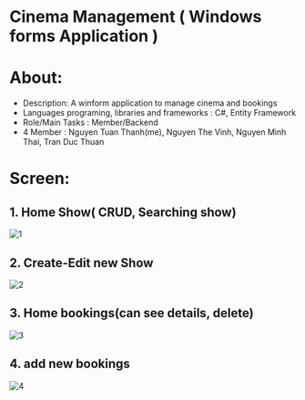 # Cinema Management ( Windows forms Application )
# About: 
 - Description: A winform application to manage cinema and bookings 
 - Languages programing, libraries and frameworks : C#, Entity Framework
 - Role/Main Tasks : Member/Backend
 - 4 Member : 
     Nguyen Tuan Thanh(me), 
     Nguyen The Vinh,
     Nguyen Minh Thai,
     Tran Duc Thuan
# Screen: 
## 1. Home Show( CRUD, Searching show) 
![1](https://user-images.githubusercontent.com/99120557/177987568-7c9fc55c-a446-4db1-a57b-27f8d535cd2f.JPG)
## 2. Create-Edit new Show
![2](https://user-images.githubusercontent.com/99120557/177987817-a38759fd-44e8-43f0-8808-d1e31746e8f1.JPG)
## 3. Home bookings(can see details, delete)
![3](https://user-images.githubusercontent.com/99120557/177987962-30002145-4e33-4917-8de6-91908ce0dc01.JPG)
## 4. add new bookings
![4](https://user-images.githubusercontent.com/99120557/177988045-d7219e30-8178-4a69-b425-cd4c6ee274bc.JPG)

 
